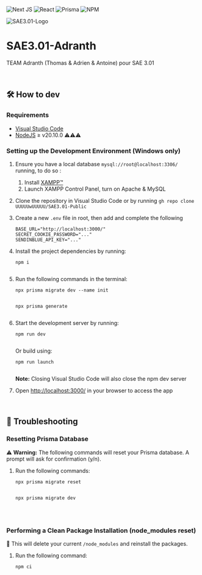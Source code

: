 ![Next JS](https://img.shields.io/badge/Next-black?style=for-the-badge&logo=next.js&logoColor=white)
![React](https://img.shields.io/badge/react-%2320232a.svg?style=for-the-badge&logo=react&logoColor=%2361DAFB)
![Prisma](https://img.shields.io/badge/Prisma-3982CE?style=for-the-badge&logo=Prisma&logoColor=white)
![NPM](https://img.shields.io/badge/NPM-%23CB3837.svg?style=for-the-badge&logo=npm&logoColor=white)

![SAE3.01-Logo](https://media.discordapp.net/attachments/712982120481554442/1201354774247899156/SAE_3.01_-_MaNaturotheque.png)

# SAE3.01-Adranth

TEAM Adranth (Thomas &amp; Adrien &amp; Antoine) pour SAE 3.01

&nbsp;

## 🛠️ How to dev

### Requirements

* [Visual Studio Code](https://code.visualstudio.com/download)
* [NodeJS](https://nodejs.org/en/download) ≥ v20.10.0 ⚠️⚠️⚠️

### Setting up the Development Environment (Windows only)

1. Ensure you have a local database `mysql://root@localhost:3306/` running, to do so :

    1. Install [XAMPP™](https://www.apachefriends.org/download.html)
    2. Launch XAMPP Control Panel, turn on Apache & MySQL

2. Clone the repository in Visual Studio Code or by running `gh repo clone UUUUUwUUUUU/SAE3.01-Public`
3. Create a new `.env` file in root, then add and complete the following

    ```env
    BASE_URL="http://localhost:3000/"
    SECRET_COOKIE_PASSWORD="..."
    SENDINBLUE_API_KEY="..."
    ```

4. Install the project dependencies by running:

    ```Shell
    npm i
     
    ```

5. Run the following commands in the terminal:  

    ```Shell
    npx prisma migrate dev --name init
     
    ```

    ```Shell
    npx prisma generate
     
    ```

6. Start the development server by running:

    ```Shell
    npm run dev
     
    ```

    Or build using:

    ```Shell
    npm run launch
     
    ```

    **Note:** Closing Visual Studio Code will also close the npm dev server

7. Open [http://localhost:3000/](http://localhost:3000/) in your browser to access the app

&nbsp;

## 🔧 Troubleshooting

### Resetting Prisma Database

⚠️ **Warning:** The following commands will reset your Prisma database. A prompt will ask for confirmation (y/n).

1. Run the following commands:

    ```Shell
    npx prisma migrate reset
     
    ```

    ```Shell
    npx prisma migrate dev
     
    ```

&nbsp;

### Performing a Clean Package Installation (node_modules reset)

📌 This will delete your current `/node_modules` and reinstall the packages.

1. Run the following command:

    ```Shell
    npm ci
     
    ```

